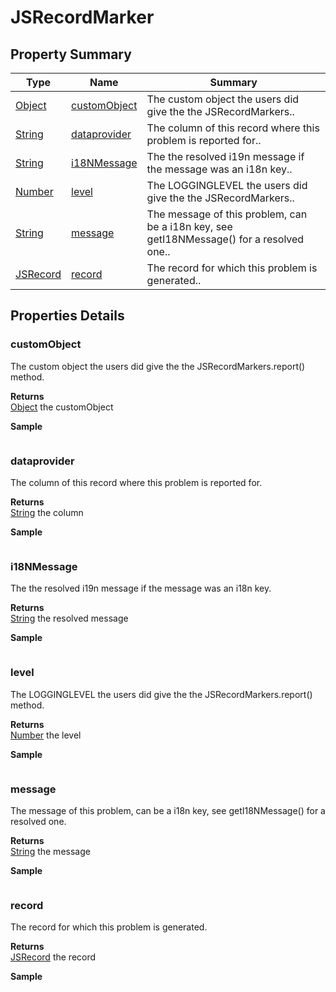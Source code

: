 #  JSRecordMarker


## Property Summary

| Type                                                  | Name                    | Summary                                                                                                           |
| ----------------------------------------------------- | ----------------------- | ----------------------------------------------------------------------------------------------------------------- |
| [Object](../JSLib/Object.md) | [customObject](JSRecordMarker.md#customObject)                   | The custom object the users did give the the JSRecordMarkers..                                    |
| [String](../JSLib/String.md) | [dataprovider](JSRecordMarker.md#dataprovider)                   | The column of this record where this problem is reported for..                                    |
| [String](../JSLib/String.md) | [i18NMessage](JSRecordMarker.md#i18NMessage)                   | The the resolved i19n message if the message was an i18n key..                                    |
| [Number](../JSLib/Number.md) | [level](JSRecordMarker.md#level)                   | The LOGGINGLEVEL the users did give the the JSRecordMarkers..                                    |
| [String](../JSLib/String.md) | [message](JSRecordMarker.md#message)                   | The message of this problem, can be a i18n key, see getI18NMessage() for a resolved one..                                    |
| [JSRecord](./JSRecord.md) | [record](JSRecordMarker.md#record)                   | The record for which this problem is generated..                                    |

## Properties Details

### customObject

The custom object the users did give the the JSRecordMarkers.report() method.

**Returns**\
[Object](../JSLib/Object.md) the customObject


**Sample**

```javascript

```
### dataprovider

The column of this record where this problem is reported for.

**Returns**\
[String](../JSLib/String.md) the column


**Sample**

```javascript

```
### i18NMessage

The the resolved i19n message if the message was an i18n key.

**Returns**\
[String](../JSLib/String.md) the resolved message


**Sample**

```javascript

```
### level

The LOGGINGLEVEL the users did give the the JSRecordMarkers.report() method.

**Returns**\
[Number](../JSLib/Number.md) the level


**Sample**

```javascript

```
### message

The message of this problem, can be a i18n key, see getI18NMessage() for a resolved one.

**Returns**\
[String](../JSLib/String.md) the message


**Sample**

```javascript

```
### record

The record for which this problem is generated.

**Returns**\
[JSRecord](./JSRecord.md) the record


**Sample**

```javascript

```


